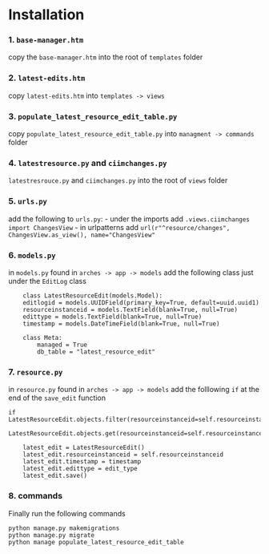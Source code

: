 # Installation

### 1. `base-manager.htm`

copy the `base-manager.htm` into the root of `templates` folder

### 2. `latest-edits.htm`

copy `latest-edits.htm` into `templates -> views`

### 3. `populate_latest_resource_edit_table.py`

copy `populate_latest_resource_edit_table.py` into `managment -> commands` folder

### 4. `latestresource.py` and `ciimchanges.py`

`latestresrouce.py` and `ciimchanges.py` into the root of `views` folder

### 5.  `urls.py`

add the following to `urls.py`:
    -  under the imports add  `.views.ciimchanges import ChangesView`
    - in urlpatterns add `url(r"^resource/changes", ChangesView.as_view(), name="ChangesView"`

### 6. `models.py`

in `models.py` found in `arches -> app -> models` add the following class just under the `EditLog` class

```
    class LatestResourceEdit(models.Model):
    editlogid = models.UUIDField(primary_key=True, default=uuid.uuid1)
    resourceinstanceid = models.TextField(blank=True, null=True)
    edittype = models.TextField(blank=True, null=True)
    timestamp = models.DateTimeField(blank=True, null=True)

    class Meta:
        managed = True
        db_table = "latest_resource_edit"
```

### 7. `resource.py`

in `resource.py` found in `arches -> app -> models` add the folllowing `if` at the end of the `save_edit` function

```
if LatestResourceEdit.objects.filter(resourceinstanceid=self.resourceinstanceid).exists():
        LatestResourceEdit.objects.get(resourceinstanceid=self.resourceinstanceid).delete()
        
    latest_edit = LatestResourceEdit()
    latest_edit.resourceinstanceid = self.resourceinstanceid
    latest_edit.timestamp = timestamp
    latest_edit.edittype = edit_type
    latest_edit.save()
```

### 8. commands

Finally run the following commands

```
python manage.py makemigrations
python manage.py migrate
python manage populate_latest_resource_edit_table
```